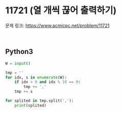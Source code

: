 # 11721 (열 개씩 끊어 출력하기)

문제 링크: <https://www.acmicpc.net/problem/11721>

<br>

## Python3

```python
W = input()

tmp = ''
for idx, s in enumerate(W):
    if idx > 0 and idx % 10 == 0:
        tmp += ','
    tmp += s

for splited in tmp.split(','):
    print(splited)
```
